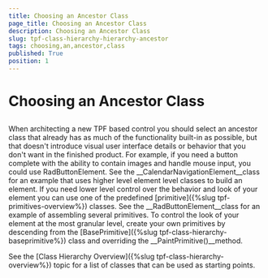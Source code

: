 ```yaml
---
title: Choosing an Ancestor Class
page_title: Choosing an Ancestor Class
description: Choosing an Ancestor Class
slug: tpf-class-hierarchy-hierarchy-ancestor
tags: choosing,an,ancestor,class
published: True
position: 1
---
```


# Choosing an Ancestor Class



## 

When architecting a new TPF based control you should select an ancestor class that already has as much of the functionality built-in as possible, but that doesn't introduce visual user interface details or behavior that you don't want in the finished product. For example, if you need a button complete with the ability to contain images and handle mouse input, you could use RadButtonElement. See the __CalendarNavigationElement__class for an example that uses higher level element level classes to build an element. If you need lower level control over the behavior and look of your element you can use one of the predefined [primitive]({%slug tpf-primitives-overview%}) classes. See the __RadButtonElement__class for an example of assembling several primitives. To control the look of your element at the most granular level, create your own primitives by descending from the [BasePrimitive]({%slug tpf-class-hierarchy-baseprimitive%}) class and overriding the __PaintPrimitive()__method.

See the [Class Hierarchy Overview]({%slug tpf-class-hierarchy-overview%}) topic for a list of classes that can be used as starting points. 
